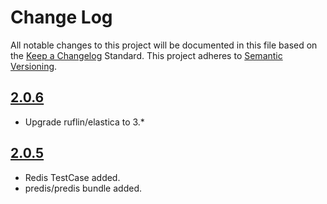 # Change Log
All notable changes to this project will be documented in this file based on the [Keep a Changelog](http://keepachangelog.com/) Standard. This project adheres to [Semantic Versioning](http://semver.org/).


## [2.0.6](https://github.com/ruflin/Elastica/compare/2.0.5...2.0.6)

- Upgrade ruflin/elastica to 3.*


## [2.0.5](https://github.com/ruflin/Elastica/compare/2.0.4...2.0.5)

- Redis TestCase added.
- predis/predis bundle added.